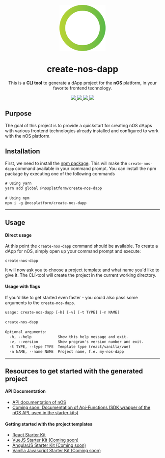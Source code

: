 <p align="center">
  <img src="https://raw.githubusercontent.com/nos/create-nos-dapp/development/logo.png" width="150px" />
</p>

<h1 align="center">create-nos-dapp</h1>

<p align="center">
  This is a <strong>CLI tool</strong> to generate a dApp project for the <strong>nOS</strong> platform,
  in your favorite frontend technology.
</p>

<p align="center">
  <a href='https://www.npmjs.com/package/@nosplatform/create-nos-dapp'>
    <img src='https://badge.fury.io/js/%40nosplatform%2Fcreate-nos-dapp.svg'>
  </a>
  <a href='http://makeapullrequest.com'>
    <img src='https://img.shields.io/badge/PRs-welcome-brightgreen.svg'>
  </a>
  <a href='https://discordapp.com/invite/eGFAskm'>
    <img src='https://img.shields.io/badge/chat-discord-green.svg'>
  </a>
  <a href='https://github.com/prettier/prettier'>
    <img src='https://img.shields.io/badge/code_style-prettier-ff69b4.svg?style=flat'>
  </a>
</p>

## Purpose
The goal of this project is to provide a quickstart for creating nOS dApps with various frontend technologies already installed and configured to work with the nOS platform.


## Installation

First, we need to install the [npm package](https://www.npmjs.com/package/@nosplatform/create-nos-dapp). This will make the `create-nos-dapp` command available in your command prompt. You can install the npm package by executing one of the following commands

```
# Using yarn
yarn add global @nosplatform/create-nos-dapp

# Using npm
npm i -g @nosplatform/create-nos-dapp
```

---

## Usage

#### Direct usage
At this point the `create-nos-dapp` command should be available. To create a dApp for nOS, simply open up your command prompt and execute:
```
create-nos-dapp
```

It will now ask you to choose a project template and what name you'd like to give it. The CLI-tool will create the project in the current working directory. 

#### Usage with flags

If you'd like to get started even faster - you could also pass some arguments to the `create-nos-dapp`.
```
usage: create-nos-dapp [-h] [-v] [-t TYPE] [-n NAME]

create-nos-dapp

Optional arguments:
  -h, --help            Show this help message and exit.
  -v, --version         Show program's version number and exit.
  -t TYPE, --type TYPE  Template type (react/vanilla/vue)
  -n NAME, --name NAME  Project name, f.e. my-nos-dapp
``` 

---

## Resources to get started with the generated project

#### API Documentation
- [API documentation of nOS](https://github.com/nos/client/blob/develop/docs/api.md)
- [Coming soon: Documentation of Api-Functions (SDK wrapper of the nOS API, used in the starter kits)](https://github.com/nos/api-functions)

#### Getting started with the project templates
- [React Starter Kit](https://github.com/nos/create-nos-dapp/blob/template/react/packages/react)
- [VueJS Starter Kit (Coming soon)](https://github.com/nos/create-nos-dapp)
- [AngularJS Starter Kit (Coming soon)](https://github.com/nos/create-nos-dapp)
- [Vanilla Javascript Starter Kit (Coming soon)](https://github.com/nos/create-nos-dapp)
